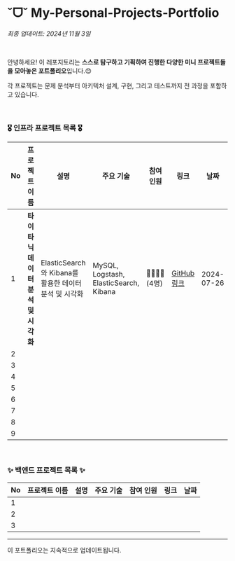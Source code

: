 # ˘ᗜ˘ My-Personal-Projects-Portfolio

*최종 업데이트: 2024년 11월 3일*

<br>

안녕하세요! 이 레포지토리는 **스스로 탐구하고 기획하여 진행한 다양한 미니 프로젝트들을 모아놓은 포트폴리오**입니다.😊 <br>

각 프로젝트는 문제 분석부터 아키텍처 설계, 구현, 그리고 테스트까지 전 과정을 포함하고 있습니다. 

<br>

### 🎖️ 인프라 프로젝트 목록 🎖️

| No | 프로젝트 이름                                      | 설명                                                        | 주요 기술                                                     | 참여<br> 인원    | 링크                                             | 날짜         |
|----|-------------------------------------------------|-----------------------------------------------------------|------------------------------------------------------------|----------------|--------------------------------------------------|--------------|
| 1  | **타이타닉 데이터 분석 및 시각화**                | ElasticSearch와 Kibana를 활용한 데이터 분석 및 시각화         | MySQL, Logstash, ElasticSearch, Kibana                       | 👩‍👩‍👧‍👦 <br> (4명)   | [GitHub 링크](https://github.com/Been980804/wooriFISA_study/tree/main/wooriFisa-miniProject-240726) | 2024-07-26   |
| 2  | | | | | | |
| 3  | | | | | | |
| 4  | | | | | | |
| 5  | | | | | | |
| 6  | | | | | | |
| 7  | | | | | | |
| 8  | | | | | | |
| 9  | | | | | | |

<br>

### ✨ 백엔드 프로젝트 목록 ✨

| No | 프로젝트 이름 | 설명 | 주요 기술 | 참여 인원 | 링크 | 날짜 |
|----|---------------|------|-----------|----------|------|------|
| 1  |  |  |  |  |  |  |
| 2  |  |  |  |  |  |  |
| 3  |  |  |  |  |  |  |
--- 

이 포트폴리오는 지속적으로 업데이트됩니다.
